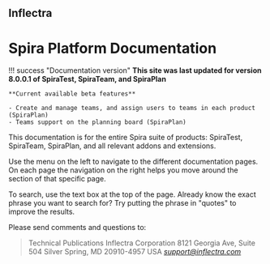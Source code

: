 ## Inflectra
# Spira Platform Documentation

!!! success "Documentation version"
    **This site was last updated for version 8.0.0.1 of SpiraTest, SpiraTeam, and SpiraPlan**

    **Current available beta features**

    - Create and manage teams, and assign users to teams in each product (SpiraPlan)
    - Teams support on the planning board (SpiraPlan)


This documentation is for the entire Spira suite of products: SpiraTest, SpiraTeam, SpiraPlan, and all relevant addons and extensions. 

Use the menu on the left to navigate to the different documentation pages. On each page the navigation on the right helps you move around the section of that specific page.

To search, use the text box at the top of the page. Already know the exact phrase you want to search for? Try putting the phrase in "quotes" to improve the results. 

Please send comments and questions to:

> Technical Publications
> Inflectra Corporation
> 8121 Georgia Ave, Suite 504
> Silver Spring, MD 20910-4957
> USA
> [*support@inflectra.com*](mailto:support@inflectra.com)
